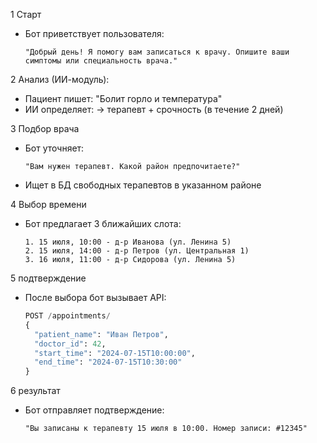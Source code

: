 1 Старт 
   - Бот приветствует пользователя:
     ```
     "Добрый день! Я помогу вам записаться к врачу. Опишите ваши симптомы или специальность врача."
     ```

2 Анализ  (ИИ-модуль):
   - Пациент пишет: "Болит горло и температура"
   - ИИ определяет: → терапевт + срочность (в течение 2 дней)

3 Подбор врача
   - Бот уточняет:
     ```
     "Вам нужен терапевт. Какой район предпочитаете?"
     ```
   - Ищет в БД свободных терапевтов в указанном районе

4 Выбор времени
   - Бот предлагает 3 ближайших слота:
     ```
     1. 15 июля, 10:00 - д-р Иванова (ул. Ленина 5)
     2. 15 июля, 14:00 - д-р Петров (ул. Центральная 1)
     3. 16 июля, 11:00 - д-р Сидорова (ул. Ленина 5)
     ```

5 подтверждение
   - После выбора бот вызывает API:
     ```python
     POST /appointments/
     {
       "patient_name": "Иван Петров",
       "doctor_id": 42,
       "start_time": "2024-07-15T10:00:00",
       "end_time": "2024-07-15T10:30:00"
     }
     ```

6 результат
   - Бот отправляет подтверждение:
     ```
     "Вы записаны к терапевту 15 июля в 10:00. Номер записи: #12345"
     ```